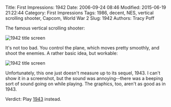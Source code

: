 Title: First Impressions: 1942
Date: 2006-09-24 08:46
Modified: 2015-06-19 21:22:44
Category: First Impressions
Tags: 1986, decent, NES, vertical scrolling shooter, Capcom, World War 2
Slug: 1942
Authors: Tracy Poff

The famous vertical scrolling shooter:

![1942 title screen]({filename}images/1942_01.png)

It's not too bad. You control the plane, which moves pretty smoothly, and shoot the enemies. A rather basic idea, but workable:

![1942 title screen]({filename}images/1942_04.png)

Unfortunately, this one just doesn't measure up to its sequel, 1943. I can't show it in a screenshot, but the sound was annoying--there was a beeping sort of sound going on while playing. The graphics, too, aren't as good as in 1943.

Verdict: Play [1943][1] instead.

[1]: {filename}1943-the-battle-of-midway.md
